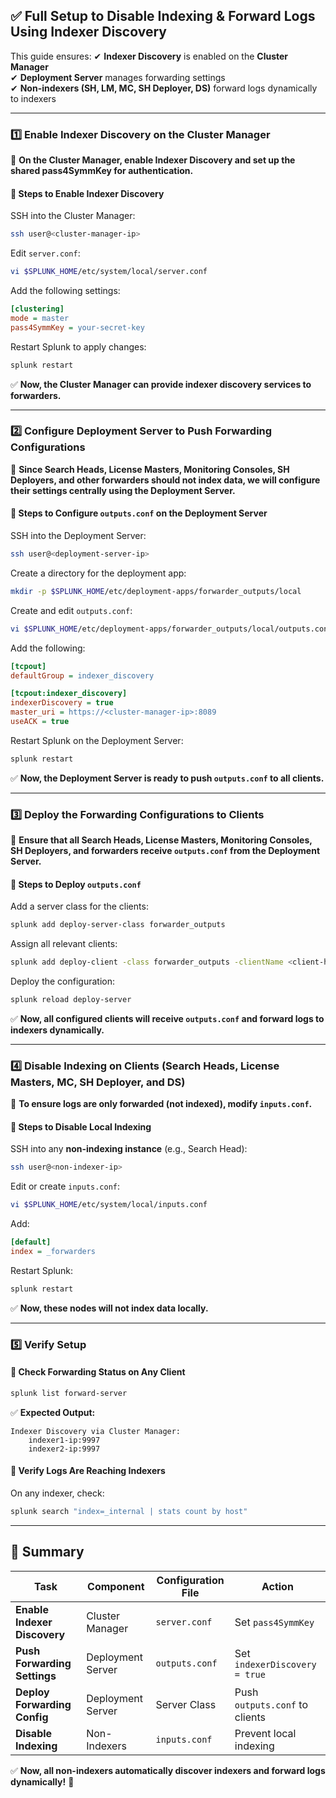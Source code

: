 ## ✅ Full Setup to Disable Indexing & Forward Logs Using Indexer Discovery

This guide ensures:
✔ **Indexer Discovery** is enabled on the **Cluster Manager**  
✔ **Deployment Server** manages forwarding settings  
✔ **Non-indexers (SH, LM, MC, SH Deployer, DS)** forward logs dynamically to indexers  

---

### 1️⃣ Enable Indexer Discovery on the Cluster Manager

📌 **On the Cluster Manager, enable Indexer Discovery and set up the shared pass4SymmKey for authentication.**  

#### 🔹 Steps to Enable Indexer Discovery

SSH into the Cluster Manager:
```bash
ssh user@<cluster-manager-ip>
```

Edit `server.conf`:
```bash
vi $SPLUNK_HOME/etc/system/local/server.conf
```

Add the following settings:
```ini
[clustering]
mode = master
pass4SymmKey = your-secret-key
```

Restart Splunk to apply changes:
```bash
splunk restart
```

✅ **Now, the Cluster Manager can provide indexer discovery services to forwarders.**  

---

### 2️⃣ Configure Deployment Server to Push Forwarding Configurations

📌 **Since Search Heads, License Masters, Monitoring Consoles, SH Deployers, and other forwarders should not index data, we will configure their settings centrally using the Deployment Server.**  

#### 🔹 Steps to Configure `outputs.conf` on the Deployment Server

SSH into the Deployment Server:
```bash
ssh user@<deployment-server-ip>
```

Create a directory for the deployment app:
```bash
mkdir -p $SPLUNK_HOME/etc/deployment-apps/forwarder_outputs/local
```

Create and edit `outputs.conf`:
```bash
vi $SPLUNK_HOME/etc/deployment-apps/forwarder_outputs/local/outputs.conf
```

Add the following:
```ini
[tcpout]
defaultGroup = indexer_discovery

[tcpout:indexer_discovery]
indexerDiscovery = true
master_uri = https://<cluster-manager-ip>:8089
useACK = true
```

Restart Splunk on the Deployment Server:
```bash
splunk restart
```

✅ **Now, the Deployment Server is ready to push `outputs.conf` to all clients.**  

---

### 3️⃣ Deploy the Forwarding Configurations to Clients

📌 **Ensure that all Search Heads, License Masters, Monitoring Consoles, SH Deployers, and forwarders receive `outputs.conf` from the Deployment Server.**  

#### 🔹 Steps to Deploy `outputs.conf`

Add a server class for the clients:
```bash
splunk add deploy-server-class forwarder_outputs
```

Assign all relevant clients:
```bash
splunk add deploy-client -class forwarder_outputs -clientName <client-hostname>
```

Deploy the configuration:
```bash
splunk reload deploy-server
```

✅ **Now, all configured clients will receive `outputs.conf` and forward logs to indexers dynamically.**  

---

### 4️⃣ Disable Indexing on Clients (Search Heads, License Masters, MC, SH Deployer, and DS)

📌 **To ensure logs are only forwarded (not indexed), modify `inputs.conf`.**  

#### 🔹 Steps to Disable Local Indexing

SSH into any **non-indexing instance** (e.g., Search Head):
```bash
ssh user@<non-indexer-ip>
```

Edit or create `inputs.conf`:
```bash
vi $SPLUNK_HOME/etc/system/local/inputs.conf
```

Add:
```ini
[default]
index = _forwarders
```

Restart Splunk:
```bash
splunk restart
```

✅ **Now, these nodes will not index data locally.**  

---

### 5️⃣ Verify Setup

#### 🔹 Check Forwarding Status on Any Client
```bash
splunk list forward-server
```

✅ **Expected Output:**
```
Indexer Discovery via Cluster Manager:
    indexer1-ip:9997
    indexer2-ip:9997
```

#### 🔹 Verify Logs Are Reaching Indexers
On any indexer, check:
```bash
splunk search "index=_internal | stats count by host"
```

---

## 📌 Summary

| **Task** | **Component** | **Configuration File** | **Action** |
|----------|--------------|--------------------|-----------|
| **Enable Indexer Discovery** | Cluster Manager | `server.conf` | Set `pass4SymmKey` |
| **Push Forwarding Settings** | Deployment Server | `outputs.conf` | Set `indexerDiscovery = true` |
| **Deploy Forwarding Config** | Deployment Server | Server Class | Push `outputs.conf` to clients |
| **Disable Indexing** | Non-Indexers | `inputs.conf` | Prevent local indexing |

✅ **Now, all non-indexers automatically discover indexers and forward logs dynamically!** 🚀

